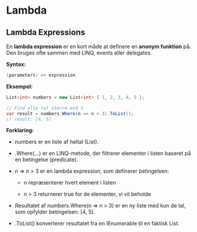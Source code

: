 <h1 id="lambda">Lambda</h1>

## Lambda Expressions

En **lambda expression** er en kort måde at definere en **anonym funktion** på.  
Den bruges ofte sammen med LINQ, events eller delegates.

**Syntax:**
```csharp
(parameters) => expression

```

**Eksempel:**
```csharp
List<int> numbers = new List<int> { 1, 2, 3, 4, 5 };

// Find alle tal større end 3
var result = numbers.Where(n => n > 3).ToList();
// result: [4, 5]
```
**Forklaring:**

- numbers er en liste af heltal (List<int>).

- .Where(...) er en LINQ-metode, der filtrerer elementer i listen baseret på en betingelse (predicate).

- n => n > 3 er en lambda expression, som definerer betingelsen:

    - n repræsenterer hvert element i listen

    - n > 3 returnerer true for de elementer, vi vil beholde

- Resultatet af numbers.Where(n => n > 3) er en ny liste med kun de tal, som opfylder betingelsen: [4, 5].

- .ToList() konverterer resultatet fra en IEnumerable<int> til en faktisk List<int>.
